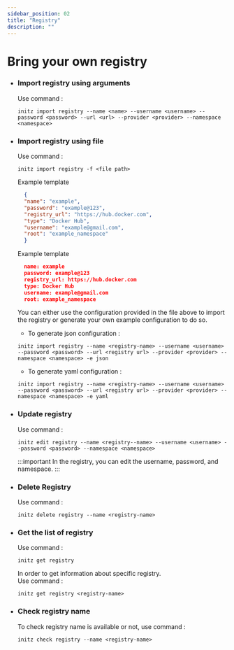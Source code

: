 ```yaml
---
sidebar_position: 02
title: "Registry"
description: ""
---
```


# Bring your own registry

- ### Import registry using arguments
  Use command :
  ```
  initz import registry --name <name> --username <username> --password <password> --url <url> --provider <provider> --namespace <namespace>
  ```

- ### Import registry using file 
  Use command :
  ```
  initz import registry -f <file path>
  ```

  Example template
  ```json title="registry.json"
    {
    "name": "example",
    "password": "example@123",
    "registry_url": "https://hub.docker.com",
    "type": "Docker Hub",
    "username": "example@gmail.com",
    "root": "example_namespace"
    }
  ```

  Example template
  ```json title="registry.yaml"
    name: example
    password: example@123
    registry_url: https://hub.docker.com
    type: Docker Hub
    username: example@gmail.com
    root: example_namespace
  ```

  You can either use the configuration provided in the file above to import the registry or generate your own example configuration to do so.

  - To generate json configuration :
  ```
  initz import registry --name <registry-name> --username <username> --password <password> --url <registry url> --provider <provider> --namespace <namespace> -e json
  ```

  - To generate yaml configuration :
  ```
  initz import registry --name <registry-name> --username <username> --password <password> --url <registry url> --provider <provider> --namespace <namespace> -e yaml
  ```

 - ### Update registry 
    Use command :
    ```
    initz edit registry --name <registry--name> --username <username> --password <password> --namespace <namespace>
    ```

    :::important
     In the registry, you can edit the username, password, and namespace.
    :::

  - ### Delete Registry 
    Use command :
    ```
    initz delete registry --name <registry-name>
    ```

  - ### Get the list of registry 
    Use command :
    ```
    initz get registry 
    ```
    In order to get information about specific registry.\
    Use command :
    ```
    initz get registry <registry-name>
    ```
  
  -  ### Check registry name
     To check registry name is available or not, use command :
     ```
     initz check registry --name <registry-name>
     ```

